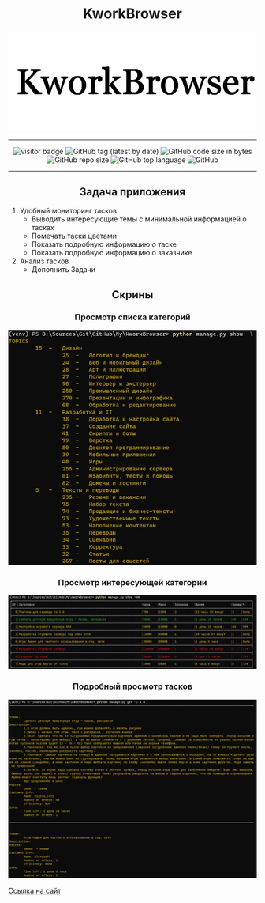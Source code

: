 <h1 align ="center">KworkBrowser</h1>

<img src="src/icons/Head.png">

---------------------------------
<div align="center">

<img alt="visitor badge" src="https://visitor-badge.laobi.icu/badge?page_id=GnomGad.KworkBrowser&?style=plastic"  />
<img alt="GitHub tag (latest by date)" src="https://img.shields.io/github/v/tag/GnomGad/KworkBrowser?style=plastic">
<img alt="GitHub code size in bytes" src="https://img.shields.io/github/languages/code-size/GnomGad/KworkBrowser?style=plastic">
<img alt="GitHub repo size" src="https://img.shields.io/github/repo-size/GnomGad/KworkBrowser?style=plastic">
<img alt="GitHub top language" src="https://img.shields.io/github/languages/top/GnomGad/KworkBrowser">

<img alt="GitHub" src="https://img.shields.io/github/license/GnomGad/KworkBrowser?style=plastic" >
</div>


-------------------------------

<h2 align ="center">Задача приложения</h2>

1. Удобный мониторинг тасков
    * Выводить интересующие темы с минимальной информацией о тасках 
    * Помечать таски цветами
    * Показать подробную информацию о таске
    * Показать подробную информацию о заказчике
2. Анализ тасков
    * Дополнить Задачи

<h2 align ="center">Скрины</h2>

<div  align ="center">
    <h3 align ="center">Просмотр списка категорий</h3>
    <img alt = "Все категории" src="src/icons/showl.jpg">
    <h3 align ="center">Просмотр интересующей категории</h3>
    <img alt = "Каиенрия игр" src="src/icons/show40.jpg">
    <h3 align ="center">Подробный просмотр тасков</h3>
    <img alt = "Просмотр интересующих данных" src="src/icons/get.jpg">
</div>

[Ссылка на сайт](https://kwork.ru/)
